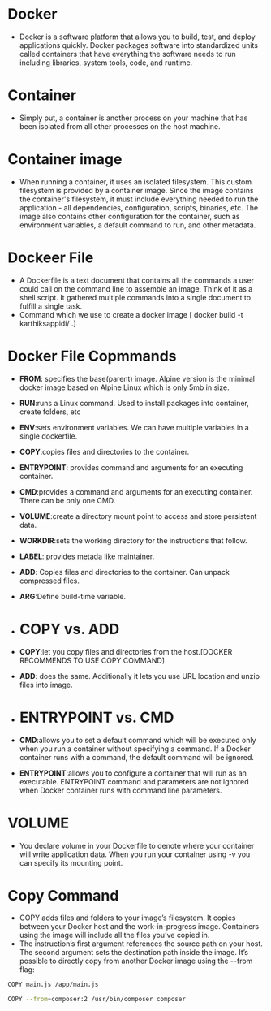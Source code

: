 # Docker 
- Docker is a software platform that allows you to build, test, and deploy applications quickly. Docker packages software into standardized units called containers that have everything the software needs to run including libraries, system tools, code, and runtime.

# Container
-  Simply put, a container is another process on your machine that has been isolated from all other processes on the host machine.

# Container image
- When running a container, it uses an isolated filesystem. This custom filesystem is provided by a container image. Since the image contains the container's filesystem, it must include everything needed to run the application - all dependencies, configuration, scripts, binaries, etc. The image also contains other configuration for the container, such as environment variables, a default command to run, and other metadata.

# Dockeer File
- A Dockerfile is a text document that contains all the commands a user could call on the command line to assemble an image. Think of it as a shell script. It gathered multiple commands into a single document to fulfill a single task.
- Command which we use to create a docker image
[ docker build -t karthiksappidi/<image-name> .]

# Docker File Copmmands
- **FROM**: specifies the base(parent) image. Alpine version is the minimal docker image based on Alpine Linux which is only 5mb in size.
- **RUN**:runs a Linux command. Used to install packages into container, create folders, etc
- **ENV**:sets environment variables. We can have multiple variables in a single dockerfile.
- **COPY**:copies files and directories to the container.
- **ENTRYPOINT**: provides command and arguments for an executing container.
- **CMD**:provides a command and arguments for an executing container. There can be only one CMD.
- **VOLUME**:create a directory mount point to access and store persistent data.
- **WORKDIR**:sets the working directory for the instructions that follow.
- **LABEL**: provides metada like maintainer.
- **ADD**: Copies files and directories to the container. Can unpack compressed files.
- **ARG**:Define build-time variable.

- # COPY vs. ADD
- **COPY**:let you copy files and directories from the host.[DOCKER RECOMMENDS TO USE COPY COMMAND]
- **ADD**: does the same. Additionally it lets you use URL location and unzip files into image.

- # ENTRYPOINT vs. CMD
- **CMD**:allows you to set a default command which will be executed only when you run a container without specifying a command. If a Docker container runs with a command, the default command will be ignored.
- **ENTRYPOINT**:allows you to configure a container that will run as an executable. ENTRYPOINT command and parameters are not ignored when Docker container runs with command line parameters.

# VOLUME
- You declare volume in your Dockerfile to denote where your container will write application data. When you run your container using -v   you can specify its mounting point.

# Copy Command
- COPY adds files and folders to your image’s filesystem. It copies between your Docker host and the work-in-progress image. Containers using the image will include all the files you’ve copied in.
- The instruction’s first argument references the source path on your host. The second argument sets the destination path inside the image. It’s possible to directly copy from another Docker image using the --from flag:
```bash
COPY main.js /app/main.js
```
```bash
COPY --from=composer:2 /usr/bin/composer composer
```
